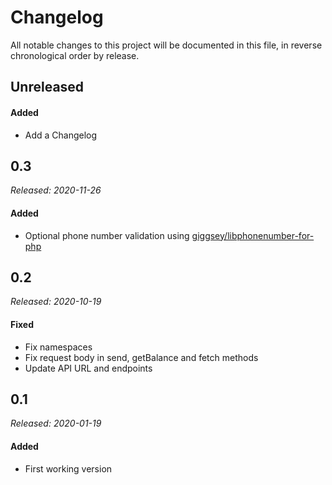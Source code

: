 # Changelog

All notable changes to this project will be documented in this file, in reverse chronological order by release.

## Unreleased

#### Added

- Add a Changelog

## 0.3

_Released: 2020-11-26_

#### Added

- Optional phone number validation using [giggsey/libphonenumber-for-php](https://github.com/giggsey/libphonenumber-for-php)

## 0.2

_Released: 2020-10-19_

#### Fixed

- Fix namespaces
- Fix request body in send, getBalance and fetch methods
- Update API URL and endpoints

## 0.1

_Released: 2020-01-19_

#### Added

- First working version
